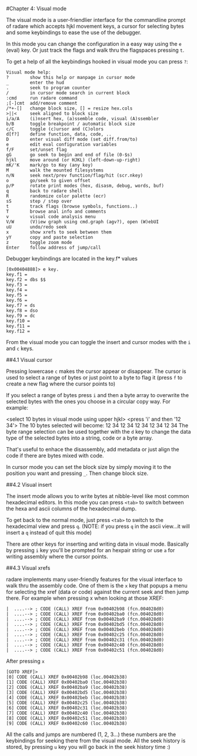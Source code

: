 #Chapter 4: Visual mode

The visual mode is a user-friendlier interface for the commandline prompt of radare which accepts hjkl movement keys, a cursor for selecting bytes and some keybindings to ease the use of the debugger.

In this mode you can change the configuration in a easy way using the `e` (eval) key. Or just track the flags and walk thru the flagspaces pressing `t`.

To get a help of all the keybindings hooked in visual mode you can press `?`:

    Visual mode help:
    ?        show this help or manpage in cursor mode
    _        enter the hud
    .        seek to program counter
    /        in cursor mode search in current block
    :cmd     run radare command
    ;[-]cmt  add/remove comment
    /*+-[]   change block size, [] = resize hex.cols
    >||<     seek aligned to block size
    i/a/A    (i)nsert hex, (a)ssemble code, visual (A)ssembler
    b/B      toggle breakpoint / automatic block size
    c/C      toggle (c)ursor and (C)olors
    d[f?]    define function, data, code, ..
    D        enter visual diff mode (set diff.from/to)
    e        edit eval configuration variables
    f/F      set/unset flag
    gG       go seek to begin and end of file (0-$s)
    hjkl     move around (or HJKL) (left-down-up-right)
    mK/'K    mark/go to Key (any key)
    M        walk the mounted filesystems
    n/N      seek next/prev function/flag/hit (scr.nkey)
    o        go/seek to given offset
    p/P      rotate print modes (hex, disasm, debug, words, buf)
    q        back to radare shell
    R        randomize color palette (ecr)
    sS       step / step over
    t        track flags (browse symbols, functions..)
    T        browse anal info and comments
    v        visual code analysis menu
    V/W      (V)iew graph using cmd.graph (agv?), open (W)ebUI
    uU       undo/redo seek
    x        show xrefs to seek between them
    yY       copy and paste selection
    z        toggle zoom mode
    Enter    follow address of jump/call

Debugger keybindings are located in the key.f* values

    [0x00404888]> e key.
    key.f1 = 
    key.f2 = dbs $$
    key.f3 = 
    key.f4 = 
    key.f5 = 
    key.f6 = 
    key.f7 = ds
    key.f8 = dso
    key.f9 = dc
    key.f10 = 
    key.f11 = 
    key.f12 = 

From the visual mode you can toggle the insert and cursor modes with the `i` and `c` keys.



##4.1 Visual cursor

Pressing lowercase `c` makes the cursor appear or disappear. The cursor is used to select a range of bytes or just point to a byte to flag it (press `f` to create a new flag where the cursor points to)

If you select a range of bytes press `i` and then a byte array to overwrite the selected bytes with the ones you choose in a circular copy way. For example:

<select 10 bytes in visual mode using upper hjkl>
<press 'i' and then '12 34'>
The 10 bytes selected will become: 12 34 12 34 12 34 12 34 12 34
The byte range selection can be used together with the `d` key to change the data type of the selected bytes into a string, code or a byte array.

That's useful to enhace the disassembly, add metadata or just align the code if there are bytes mixed with code.

In cursor mode you can set the block size by simply moving it to the position you want and pressing `_`. Then change block size.


##4.2 Visual insert

The insert mode allows you to write bytes at nibble-level like most common hexadecimal editors. In this mode you can press `<tab>` to switch between the hexa and ascii columns of the hexadecimal dump.

To get back to the normal mode, just press `<tab>` to switch to the hexadecimal view and press `q`. (NOTE: if you press `q` in the ascii view...it will insert a `q` instead of quit this mode)

There are other keys for inserting and writing data in visual mode. Basically by pressing `i` key you'll be prompted for an hexpair string or use `a` for writing assembly where the cursor points.


##4.3 Visual xrefs

radare implements many user-friendly features for the visual interface to walk thru the assembly code. One of them is the `x` key that popups a menu for selecting the xref (data or code) against the current seek and then jump there. 
For example when pressing x when looking at those XREF:


    |  ....--> ; CODE (CALL) XREF from 0x00402b98 (fcn.004028d0)
    |  ....--> ; CODE (CALL) XREF from 0x00402ba0 (fcn.004028d0)                  
    |  ....--> ; CODE (CALL) XREF from 0x00402ba9 (fcn.004028d0)       
    |  ....--> ; CODE (CALL) XREF from 0x00402bd5 (fcn.004028d0)        
    |  ....--> ; CODE (CALL) XREF from 0x00402beb (fcn.004028d0)   
    |  ....--> ; CODE (CALL) XREF from 0x00402c25 (fcn.004028d0)     
    |  ....--> ; CODE (CALL) XREF from 0x00402c31 (fcn.004028d0)              
    |  ....--> ; CODE (CALL) XREF from 0x00402c40 (fcn.004028d0)            
    |  ....--> ; CODE (CALL) XREF from 0x00402c51 (fcn.004028d0)
    
After pressing `x`

    [GOTO XREF]>                                                                       
    [0] CODE (CALL) XREF 0x00402b98 (loc.00402b38)
    [1] CODE (CALL) XREF 0x00402ba0 (loc.00402b38)
    [2] CODE (CALL) XREF 0x00402ba9 (loc.00402b38)
    [3] CODE (CALL) XREF 0x00402bd5 (loc.00402b38)
    [4] CODE (CALL) XREF 0x00402beb (loc.00402b38)
    [5] CODE (CALL) XREF 0x00402c25 (loc.00402b38)
    [6] CODE (CALL) XREF 0x00402c31 (loc.00402b38)
    [7] CODE (CALL) XREF 0x00402c40 (loc.00402b38)
    [8] CODE (CALL) XREF 0x00402c51 (loc.00402b38)
    [9] CODE (CALL) XREF 0x00402c60 (loc.00402b38)    

All the calls and jumps are numbered (1, 2, 3...) these numbers are the keybindings for seeking there from the visual mode.
All the seek history is stored, by pressing `u` key you will go back in the seek history time :)